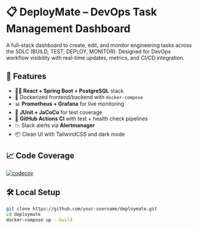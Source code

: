 # 📋 DeployMate – DevOps Task Management Dashboard

A full-stack dashboard to create, edit, and monitor engineering tasks across the SDLC (BUILD, TEST, DEPLOY, MONITOR). Designed for DevOps workflow visibility with real-time updates, metrics, and CI/CD integration.

## 🚀 Features

- 🧑‍💻 **React + Spring Boot + PostgreSQL** stack
- 🐳 Dockerized frontend/backend with `docker-compose`
- 📊 **Prometheus + Grafana** for live monitoring
- 🧪 **JUnit + JaCoCo** for test coverage
- 🔁 **GitHub Actions CI** with test + health check pipelines
- 📉 Slack alerts via **Alertmanager**
- 📦 Clean UI with TailwindCSS and dark mode

## 📈 Code Coverage
[![codecov](https://codecov.io/gh/your-username/your-repo/branch/main/graph/badge.svg)](https://codecov.io/gh/your-username/your-repo)

## 🛠️ Local Setup

```bash
git clone https://github.com/your-username/deploymate.git
cd deploymate
docker-compose up --build
